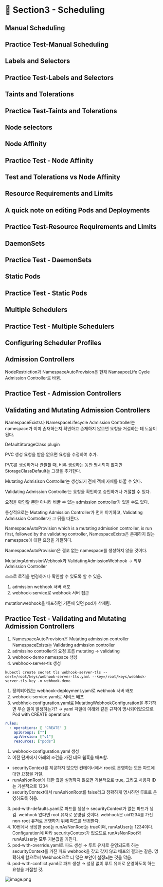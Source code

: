 # 🍨 Section3 - Scheduling

## Manual Scheduling


## Practice Test-Manual Scheduling


## Labels and Selectors


## Practice Test-Labels and Selectors


## Taints and Tolerations


## Practice Test-Taints and Tolerations


## Node selectors


## Node Affinity


## Practice Test - Node Affinity


## Test and Tolerations vs Node Affinity


## Resource Requirements and Limits


## A quick note on editing Pods and Deployments


## Practice Test-Resource Requirements and Limits


## DaemonSets


## Practice Test - DaemonSets


## Static Pods


## Practice Test - Static Pods


## Multiple Schedulers


## Practice Test - Multiple Schedulers


## Configuring Scheduler Profiles


## Admission Controllers


NodeRestriction과 NamespaceAutoProvision은 현재 NamsapceLife Cycle Admission Controller로 바뀜.


## Practice Test - Admission Controllers


## Validating and Mutating Admission Controllers


NamespaceExists나 NamespaceLifecycle Admission Controller는 namespace가 이미 존재하는지 확인하고 존재하지 않으면 요청을 거절하는 데 도움이 된다.


DefaultStorageClass plugin


PVC 생성 요청을 받음 없으면 요청을 수정하여 추가.


PVC를 생성하거나 관찰할 때, 비록 생성하는 동안 명시되지 않지만 StorageClassDefault는 그것을 추가한다.


Mutating Admisison Controller는 생성되기 전에 객체 자체를 바꿀 수 있다.


Validating Admission Controller는 요청을 확인하고 승인하거나 거절할 수 있다.


요청을 확인할 뿐만 아니라 바꿀 수 있는 admission controller가 있을 수도 있다.


통상적으로는 Mutating Admission Controller가 먼저 야기하고, Validating Admission Controller가 그 뒤를 따른다.


NamespaceAutoProvision which is a mutating admission controller, is run first, followed by the validating controller, NamespaceExists은 존재하지 않는 namespace에 대한 요청을 거절하다.


NamespaceAutoProvision은 결코 없는 namespace를 생성하지 않을 것이다.


MutatingAdmissionWebhook과 ValidatingAdmissionWebhook → 외부 Admission Controller


스스로 로직을 변경하거나 확인할 수 있도록 할 수 있음.

1. admission webhook 서버 배포
2. webhook-service로 webhook 서버 접근

mutationwebhook을 배포하면 기존에 있던 pod가 삭제됨.


## Practice Test - Validating and Mutating Admission Controllers

1. NamespaceAutoProvision은 Mutating admission controller
NamespaceExists는 Validating admission controller
2. admissino controller의 요청 흐름
mutating → validating
3. webhook-demo namespace 생성
4. webhook-server-tls 생성

```shell
kubectl create secret tls webhook-server-tls --cert=/root/keys/webhook-server-tls.yaml --key=/root/keys/webhhok-server-tls.key -n webhook-demo
```

1. 정의되어있는 webhook-deployment.yaml로 webhook 서버 배포
2. webhook-service.yaml로 서비스 배포
3. webhhok-configuration.yaml로 MutatingWebhookConfiguration을 추가하면 무슨 일이 발생하는가?
→ yaml 파일에 아래와 같은 규칙이 명시되어있으므로 Pod with CREATE operations

```yaml
rules:
  - operations: [ "CREATE" ]
    apiGroups: [""]
    apiVersion: ["v1"]
    resources: ["pods"]
```

1. webhook-configuration.yaml 생성
2. 이전 단계에서 아래의 조건을 가진 데모 웹훅을 배포함.
- securityContext를 제공하지 않으면 컨테이너에서 root로 운영하는 모든 파드에 대한 요청을 거절.
- runAsNonRoot에 대한 값을 설정하지 않으면 기본적으로 true, 그리고 사용자 ID는 기본적으로 1234
- securityContext에서 runAsNonRoot를 false라고 정확하게 명시하면 루트로 운영하도록 허용.
3. pod-with-defaults.yaml로 파드를 생성→ securityContext가 없는 파드가 생김.
webhook 없다면 root 유저로 운영될 것이다. webhook은 uid1234를 가진 non-root 유저로 운영하기 위해 파드를 변경한다.
4. 10번에서 생성한 pod는 runAsNonRoot는 true이며, runAsUser는 1234이다.
Configuration에 따라 securityContext가 없으므로 runAsNonRoot와 runAsUser는 모두 기본값을 가진다.
5. pod-with-override.yaml로 파드 생성 → 루트 유저로 운영되도록 하는 securityContext를 가진 파드
webhook을 갖고 갖지 않고 배포의 결과는 같음.
명확하게 함으로써 Webhook으로 더 많은 보안이 설정되는 것을 막음.
6. pod-with-conflict.yaml로 파드 생성 → 
설정 없이 루트 유저로 운영하도록 하는 요청을 거절할 것.

![image.png](https://prod-files-secure.s3.us-west-2.amazonaws.com/b2ea2032-00e9-4883-a13b-cb03cf5b2334/501c3b54-0de4-44d6-afe6-eca0c6373e4f/image.png?X-Amz-Algorithm=AWS4-HMAC-SHA256&X-Amz-Content-Sha256=UNSIGNED-PAYLOAD&X-Amz-Credential=ASIAZI2LB466XHBC4SAY%2F20250408%2Fus-west-2%2Fs3%2Faws4_request&X-Amz-Date=20250408T140900Z&X-Amz-Expires=3600&X-Amz-Security-Token=IQoJb3JpZ2luX2VjEP7%2F%2F%2F%2F%2F%2F%2F%2F%2F%2FwEaCXVzLXdlc3QtMiJIMEYCIQD%2BeDYUjV3cM9XG8LiJKbpHy1kTS%2BVsJIPetLK82pTJSwIhAJ7lPlBsRYUIMN7E0aezi2fVesmF0po2rSd%2BtAFVnLDrKv8DCHcQABoMNjM3NDIzMTgzODA1Igzh8bZ0CII7BIfAFKIq3AMMHS5PYSov%2BVBJ7uTV3R2QRvx%2FHL5QT9U3tzL8u%2Fe9I%2BJVc5IrN4OI5rvpgZG0RSN7QzsWxfX0OMzTfalub5UFTXunWrGRL%2F5Lbyd%2BBMtXRZ8b3hkPEINtoSAEhh7wo0CROBqq9INNKKV5rHRh%2B%2FGE2tRgbKnRVjHMK7HoumWi3fD2fNWTOCI4BQmV2uYx7A5bR3i5sEloY1UfsxTTp9rRwf8qZoz%2Foniryf0VhU5eC%2F8WgE2Sp9mwRXjrYyDnyS58cahnp846OFrL6T4YE6X2I0%2B77lhoKKyzxnlxDHaCQX1YjLoaUj%2BO0radeTX4LlROBzbmeTxCy9XRi3BTJrr6TmUHDJetuT4D%2F5XY03IgPqa7xQMXlbvJVWzq2iqat3I0QI5x7fnXDADy%2F1NrX2ajlqz7RCMjmv%2BaXqutvQezCW3s25TGF1GFIo%2FxpPboRn5MwDddVnPkCKBjxfWX%2BeukpUWZ1ZwuaqnZQJJFukvfC4xgg%2BXsjAdtS305UJzxtNCELS6DLM0KDM6Sr8XQN4UfcLmUNrR%2B4qzSCi7KsBXI%2FGrN2Ynk6bpVEKN%2FuxU2iRyj593FHLZpCXV%2BjClGjJDrjvCU0Nfe2clCvuIVw4n6Jk1fZYLCaxTnCRu7sTC92NS%2FBjqkASYPWQWRcEUhnikrtqAGahjJcD15jgxfOn6zxzZ%2F5bJUnX1nzivYqdGgJVPTZbTnWASZCEbNeZel31c3pz2PX4FzxXG%2F7tE72Jq3JHSTtkgA6BeS8J4xQxQJEzcSw1dTJ%2B8NuOK7d5bfaXXPnSIW1P6jplY26Bps5YHLaLHoATf239HugLI9OT%2FLqMcor%2BqllLkrYpwxUTfe8M927zKr46N0KZ1d&X-Amz-Signature=126424538690e2f0a91b31b8bac655254b8e1823d01de72637491578bf3a256d&X-Amz-SignedHeaders=host&x-id=GetObject)

